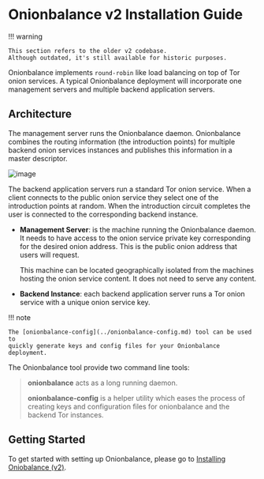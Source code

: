 # Onionbalance v2 Installation Guide

!!! warning

    This section refers to the older v2 codebase.
    Although outdated, it's still available for historic purposes.

Onionbalance implements `round-robin` like load balancing on
top of Tor onion services. A typical Onionbalance deployment will
incorporate one management servers and multiple backend application
servers.

## Architecture

The management server runs the Onionbalance daemon. Onionbalance
combines the routing information (the introduction points) for multiple
backend onion services instances and publishes this information in a
master descriptor.

![image](../assets/architecture.png)

The backend application servers run a standard Tor onion service. When a
client connects to the public onion service they select one of the
introduction points at random. When the introduction circuit completes
the user is connected to the corresponding backend instance.

* **Management Server**: is the machine running the Onionbalance daemon. It
  needs to have access to the onion service private key corresponding for the
  desired onion address. This is the public onion address that users will
  request.

  This machine can be located geographically isolated from the machines hosting
  the onion service content. It does not need to serve any content.

* **Backend Instance**: each backend application server runs a Tor onion
  service with a unique onion service key.

!!! note

    The [onionbalance-config](../onionbalance-config.md) tool can be used to
    quickly generate keys and config files for your Onionbalance deployment.

The Onionbalance tool provide two command line tools:

> **onionbalance** acts as a long running daemon.
>
> **onionbalance-config** is a helper utility which eases the process of
> creating keys and configuration files for onionbalance and the backend
> Tor instances.

## Getting Started

To get started with setting up Onionbalance, please go to
[Installing Oniobalance (v2)](installing_ob.md).
